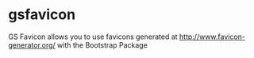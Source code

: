 # gsfavicon
GS Favicon allows you to use favicons generated at http://www.favicon-generator.org/ with the Bootstrap Package
